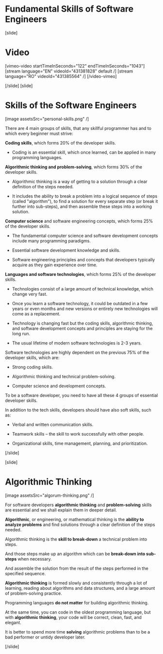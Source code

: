 # Fundamental Skills of Software Engineers

[slide]
# Video

[vimeo-video startTimeInSeconds="122" endTimeInSeconds="1043"]
[stream language="EN" videoId="431381828" default /]
[stream language="RO" videoId="431385564" /]
[/video-vimeo]


[/slide]
[slide]
# Skills of the Software Engineers

[image assetsSrc="personal-skills.png" /]

There are 4 main groups of skills, that any skillful programmer has and to which every beginner must strive:

**Coding skills**, which forms 20% of the developer skills.

- Coding is an essential skill, which once learned, can be applied in many programming languages.

**Algorithmic thinking and problem-solving**, which forms 30% of the developer skills.
 
- Algorithmic thinking is a way of getting to a solution through a clear definition of the steps needed.

- It includes the ability to break a problem into a logical sequence of steps (called "algorithm"), to find a solution for every separate step (or break it further into sub-steps), and then assemble these steps into a working solution.

**Computer science** and software engineering concepts, which forms 25% of the developer skills.

- The fundamental computer science and software development concepts include many programming paradigms.

- Essential software development knowledge and skills.

- Software engineering principles and concepts that developers typically acquire as they gain experience over time.

**Languages and software technologies**, which forms 25% of the developer skills.

- Technologies consist of a large amount of technical knowledge, which change very fast.

- Once you learn a software technology, it could be outdated in a few years or even months and new versions or entirely new technologies will come as a replacement.

- Technology is changing fast but the coding skills, algorithmic thinking, and software development concepts and principles are staying for the long run.

- The usual lifetime of modern software technologies is 2-3 years.

Software technologies are highly dependent on the previous 75% of the developer skills, which are:

- Strong coding skills.

- Algorithmic thinking and technical problem-solving.

- Computer science and development concepts.

To be a software developer, you need to have all these 4 groups of essential developer skills.

In addition to the tech skills, developers should have also soft skills, such as:

- Verbal and written communication skills.

- Teamwork skills – the skill to work successfully with other people.

- Organizational skills, time management, planning, and prioritization.


[/slide]

[slide]
# Algorithmic Thinking 

[image assetsSrc="algorum-thinking.png" /]

For software developers **algorithmic thinking** and **problem-solving** skills are essential and we shall explain them in deeper detail.

**Algorithmic**, or engineering, or mathematical thinking is the **ability to analyze problems** and find solutions through a clear definition of the steps needed.

Algorithmic thinking is the **skill to break-down** a technical problem into steps.

And those steps make up an algorithm which can be **break-down into sub-steps** when necessary.

And assemble the solution from the result of the steps performed in the specified sequence.

**Algorithmic thinking** is formed slowly and consistently through a lot of learning, reading about algorithms and data structures, and a large amount of problem-solving practice.

Programming languages **do not matter** for building algorithmic thinking.

At the same time, you can code in the oldest programming language, but with **algorithmic thinking**, your code will be correct, clean, fast, and elegant.

It is better to spend more time **solving** algorithmic problems than to be a bad performer or untidy developer later.

[/slide]